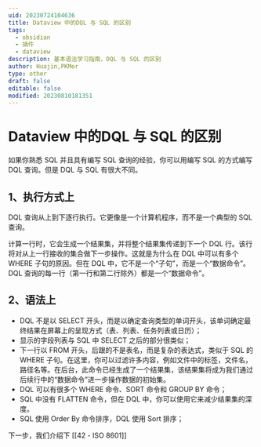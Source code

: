```yaml
---
uid: 20230724104636
title: Dataview 中的DQL 与 SQL 的区别
tags:
  - obsidian
  - 插件
  - dataview
description: 基本语法学习指南，DQL 与 SQL 的区别
author: Huajin,PKMer
type: other
draft: false
editable: false
modified: 20230810181351
---
```


# Dataview 中的DQL 与 SQL 的区别

如果你熟悉 SQL 并且具有编写 SQL 查询的经验，你可以用编写 SQL 的方式编写 DQL 查询。但是 DQL 与 SQL 有很大不同。

## 1、执行方式上

DQL 查询从上到下逐行执行。它更像是一个计算机程序，而不是一个典型的 SQL 查询。

计算一行时，它会生成一个结果集，并将整个结果集传递到下一个 DQL 行。该行将对从上一行接收的集合做下一步操作。这就是为什么在 DQL 中可以有多个 WHERE 子句的原因。但在 DQL 中，它不是一个“子句”，而是一个“数据命令”。DQL 查询的每一行（第一行和第二行除外）都是一个“数据命令”。

## 2、语法上

- DQL 不是以 SELECT 开头，而是以确定查询类型的单词开头，该单词确定最终结果在屏幕上的呈现方式（表、列表、任务列表或日历）；
- 显示的字段列表与 SQL 中 SELECT 之后的部分很类似；
- 下一行以 FROM 开头，后跟的不是表名，而是复杂的表达式，类似于 SQL 的 WHERE 子句。在这里，你可以过滤许多内容，例如文件中的标签，文件名，路径名等。在后台，此命令已经生成了一个结果集，该结果集将成为我们通过后续行中的“数据命令”进一步操作数据的初始集。
- DQL 可以有很多个 WHERE 命令、SORT 命令和 GROUP BY 命令；
- SQL 中没有 FLATTEN 命令，但在 DQL 中，你可以使用它来减少结果集的深度。
- SQL 使用 Order By 命令排序，DQL 使用 Sort 排序；

下一步，我们介绍下 [[42 - ISO 8601]]